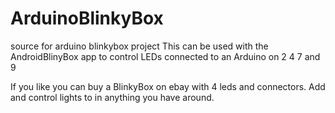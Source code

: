 # ArduinoBlinkyBox
source for arduino blinkybox project
This can be used with the AndroidBlinyBox app to control LEDs connected to an Arduino on 2 4 7 and 9 

If you like you can buy a BlinkyBox on ebay with 4 leds and connectors. Add and control lights to in anything you have around. 
